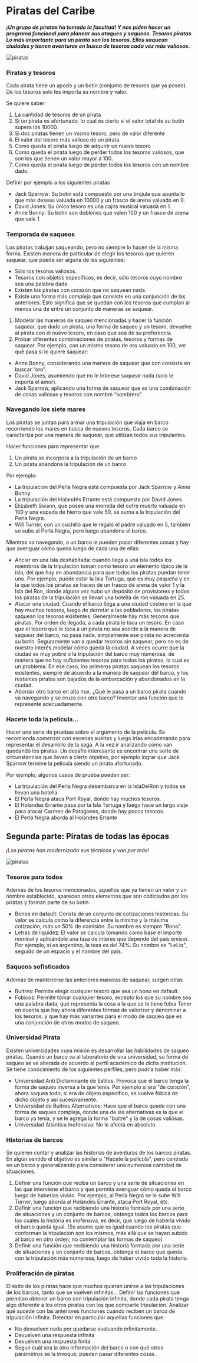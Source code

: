 # Piratas del Caribe

_**¡Un grupo de piratas ha tomado la facultad! Y nos piden hacer un programa funcional para planear sus ataques y saqueos.
Tesoros piratas
Lo más importante para un pirata son los tesoros. Ellos saquean ciudades y tienen aventuras en busca de tesoros cada vez más valiosos.**_

![piratas](piratas2.jpg)

### Piratas y tesoros

Cada pirata tiene un apodo y un botín (conjunto de tesoros que ya posee). De los tesoros solo les importa su nombre y valor.

Se quiere saber
1. La cantidad de tesoros de un pirata
2. Si un pirata es afortunado, lo cual es cierto si el valor total de su botín supera los 10000.
3. Si dos piratas tienen un mismo tesoro, pero de valor diferente
4. El valor del tesoro más valioso de un pirata.
5. Como queda el pirata luego de adquirir un nuevo tesoro
6. Como queda el pirata luego de perder todos los tesoros valiosos, que son los que tienen un valor mayor a 100.
7. Como queda el pirata luego de perder todos los tesoros con un nombre dado.

Definir por ejemplo a los siguientes piratas
* Jack Sparrow: Su botín está compuesto por una brújula que apunta lo que más deseas valuada en 10000 y un frasco de arena valuado en 0.
* David Jones: Su único tesoro es una cajita musical valuada en 1.
* Anne Bonny: Su botín son doblones que valen 100 y un frasco de arena que vale 1.

### Temporada de saqueos
Los piratas trabajan saqueando, pero no siempre lo hacen de la misma forma. Existen manera de particular de elegir los tesoros que quieren saquear, que puede ser alguna de las siguientes:
* Sólo los tesoros valiosos.
* Tesoros con objetos específicos, es decir, sólo tesoros cuyo nombre sea una palabra dada.
* Existen los piratas con corazón que no saquean nada.
* Existe una forma más compleja que consiste en una conjunción de las anteriores. Esto significa que se quedan con los tesoros que cumplan al menos una de entre un conjunto de maneras se saquear.
  
1. Modelar las maneras de saqueo mencionadas y hacer la función saquear, que dado un pirata, una forma de saqueo y un tesoro, devuelve al pirata con el nuevo tesoro, en caso que sea de su preferencia. 
2. Probar diferentes combinaciones de piratas, tesoros y formas de saquear. Por ejemplo, con un mismo tesoro de oro valuado en 100, ver qué pasa si lo quiere saquear:

* Anne Bonny, considerando una manera de saquear que con consiste en buscar “oro”.
* David Jones, asumiendo que no le interese saquear nada (solo le importa el amor).
* Jack Sparrow, aplicando una forma de saquear que es una combinación de cosas valiosas y tesoros con nombre “sombrero”.
 
### Navegando los siete mares
Los piratas se juntan para armar una tripulación que viaja en barco recorriendo los mares en busca de nuevos tesoros. Cada barco se caracteriza por una manera de saquear, que utilizan todos sus tripulantes.

Hacer funciones para representar que:
1. Un pirata se incorpora a la tripulación de un barco
2. Un pirata abandona la tripulación de un barco

Por ejemplo:
* La tripulación del Perla Negra está compuesta por Jack Sparrow y Anne Bonny
* La tripulación del Holandés Errante está compuesta por David Jones.
* Elizabeth Swann, que posee una moneda del cofre muerto valuada en 100 y una espada de hierro que vale 50, se suma a la tripulación del Perla Negra.  
* Will Turner, con un cuchillo que le regaló el padre valuado en 5, también se sube al Perla Negra, pero luego abandona el barco.

Mientras va navegando, a un barco le pueden pasar diferentes cosas y hay que averiguar cómo queda luego de cada una de ellas:
* Anclar en una isla deshabitada: cuando llega a una isla todos los miembros de la tripulación toman como tesoro un elemento típico de la isla, del que hay en abundancia para que todos los piratas puedan tener uno. Por ejemplo, puede estar la Isla Tortuga, que es muy pequeña y en la que todos los piratas se hacen de un frasco de arena de valor 1 y la Isla del Ron, donde alguna vez hubo un depósito de provisiones y todos los piratas de la tripulación se llevan una botella de ron valuada en 25. 
* Atacar una ciudad: Cuando el barco llega a una ciudad costera en la que hay muchos tesoros, luego de derrotar a las pobladores, los piratas saquean los tesoros existentes. Generalmente hay más tesoros que piratas. Por orden de llegada, a cada pirata le toca un tesoro. En caso que el tesoro que le toca a un pirata no sea acorde a la manera de saquear del barco, no pasa nada, simplemente ese pirata no acrecienta su botín. Seguramente van a quedar tesoros sin saquear, pero no es de nuestro interés modelar cómo queda la ciudad. 
A veces ocurre que la ciudad es muy pobre o la tripulación del barco muy numerosa, de manera que no hay suficientes tesoros para todos los piratas, lo cual es un problema. En ese caso, los primeros piratas saquean los tesoros existentes, siempre de acuerdo a la manera de saquear del barco, y los restantes piratas son bajados de la embarcación y abandonados en la ciudad.
* Abordar otro barco en alta mar. ¿Qué le pasa a un barco pirata cuando va navegando y se cruza con otro barco? Inventar una función que lo represente adecuadamente. 

### Hacete toda la película... 
Hacer una serie de pruebas sobre el argumento de la película. Se recomienda comenzar con escenas sueltas y luego irlas encadenando para representar el desarrollo de la saga.
A la vez ir analizando cómo van quedando los piratas.
Un desafío interesante es encontrar una serie de circunstancias que lleven a cierto objetivo, por ejemplo lograr que Jack Sparrow termine la película siendo un pirata afortunado.

Por ejemplo, algunos casos de prueba pueden ser:
* La tripulación del Perla Negra desembarca en la IslaDelRon y todos se llevan una botella.
* El Perla Negra ataca Port Royal, donde hay muchos tesoros.
* El Holandes Errante pasa por la Isla Tortuga y luego hace un largo viaje para atacar Carmen de Patagones, donde hay pocos tesoros.
* El Perla Negra aborda al Holandes Errante


## Segunda parte: Piratas de todas las épocas

*¡Los piratas han modernizado sus técnicas y van por más!*

![piratas](piratas1.jpg)

### Tesoros para todos 
Además de los tesoros mencionados, aquellos que ya tienen un valor y un nombre establecido, aparecen otros elementos que son codiciados por los piratas y forman parte de su botín:
* Bonos en dafault: Consta de un conjunto de cotizaciones históricas. Su valor se calcula como la diferencia entre la mínima y la máxima cotización, más un 50% de comisión. Su nombre es siempre "Bono".
* Letras de liquidez: El valor se calcula tomando como base el importe nominal y aplicándole una tasa de interes que depende del país emisor. Por ejemplo, si es argentino, la tasa es del 74%. Su nombre es "LeLiq", seguido de un espacio y el nombre del país.

### Saqueos sofisticados
Además de mantenerse las anteriores maneras de saquear, surgen otras
* Buitres: Permite elegir cualquier tesoro que sea un bono en dafault.
* Fobicos: Permite tomar cualquier tesoro, excepto los que su nombre sea una palabra dada, que representa la cosa a la que se le tiene fobia
Tener en cuenta que hay ahora diferentes formas de valorizar y denominar a los tesoros, y que hay más variantes para el modo de saqueo que es una conjunción de otros modos de saqueo.

### Universidad Pirata 
Existen universidades cuya misión es desarrollar las habilidades de saqueo piratas. Cuando un barco va al laboratorio de una universidad, su forma de saqueo se ve alterada de acuerdo al perfil académico de dicha institución. Se tiene conocimiento de los siguientes perfiles, pero podría haber más:
* Universidad Anti Dictaminante de Estilos: Provoca que el barco tenga la forma de saqueo inversa a la que tenía. Por ejemplo si era "de corazón", ahora saquea todo; si era de objeto específico, se vuelve fóbica de dicho objeto y así sucesivamente.
* Universidad de Buitres Alternativos: Hace que el barco quede con una forma de saqueo compleja, donde una de las alternativas es la que el barco ya tenía, y se le agrega la forma "buitre" y la de cosas valiosas. 
* Universidad Atlantica Inofensiva: No le afecta en absoluto.  

### Historias de barcos
Se quieren contar y analizar las historias de aventuras de los barcos piratas. En algún sentido el objetivo es similar a "Hacete la película", pero centrada en un barco y generalizando para considerar una numerosa cantidad de situaciones. 
1. Definir una función que reciba un barco y una serie de situaciones en las que interviene el barco y que permita averiguar cómo queda el barco luego de haberlas vivido. Por ejemplo, al Perla Negra se le sube Will Turner, luego aborda al Holandés Errante, ataca Port Royal, etc.  
2. Definir una función que recibiendo una historia formada por una serie de situaciones y un conjunto de barcos, obtenga todos los barcos para los cuales la historia es inofensiva, es decir, que luego de haberla vivido el barco queda igual. (Se asume  que es igual cuando los piratas que conforman la tripulación son los mismos, más allá que se hayan subido al barco en otro orden; no contemplar las formas de saqueo)
3. Definir una función que recibiendo una historia formada por una serie de situaciones y un conjunto de barcos, obtenga el barco que queda con la tripulación más numerosa, luego de haber vivido toda la historia. 

### Proliferación de piratas 
El éxito de los piratas hace que muchos quieran unirse a las tripulaciones de los barcos, tanto que se vuelven infinitas... 
Definir las funciones que permitan obtener un barco con tripulación infinita, donde cada pirata tenga algo diferente a los otros piratas con los que comparte tripulación. 
Analizar qué sucede con las anteriores funciones cuando reciben un barco de tripulación infinita. Detectar en particular aquellas funciones que:
* No devuelven nada por quedarse evaluando infinitamente. 
* Devuelven una respuesta infinita 
* Devuelven una respuesta finita 
* Segun cuál sea la otra información del barco o con qué otros parámetros se la invoque, pueden pasar diferentes cosas.

